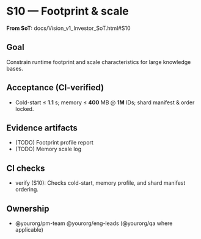 # S10 — Footprint & scale

**From SoT:** docs/Vision_v1_Investor_SoT.html#S10

## Goal
Constrain runtime footprint and scale characteristics for large knowledge bases.

## Acceptance (CI-verified)
- Cold-start ≤ **1.1** s; memory ≤ **400** MB @ **1M** IDs; shard manifest & order locked.

## Evidence artifacts
- (TODO) Footprint profile report
- (TODO) Memory scale log

## CI checks
- verify (S10): Checks cold-start, memory profile, and shard manifest ordering.

## Ownership
- @yourorg/pm-team @yourorg/eng-leads (@yourorg/qa where applicable)
